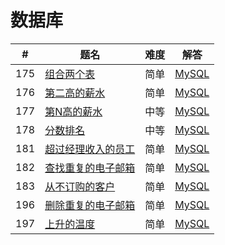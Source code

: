 # 数据库

| # | 题名 | 难度 | 解答 |
| --- | --- | --- | --- |
| 175 | [组合两个表](https://leetcode.cn/problems/combine-two-tables/) | 简单 | [MySQL](175/solution.sql) |
| 176 | [第二高的薪水](https://leetcode.cn/problems/second-highest-salary/) | 简单 | [MySQL](176/solution.sql) |
| 177 | [第N高的薪水](https://leetcode.cn/problems/nth-highest-salary/) | 中等 | [MySQL](177/solution.sql) |
| 178 | [分数排名](https://leetcode.cn/problems/rank-scores/) | 中等 | [MySQL](178/solution.sql) |
| 181 | [超过经理收入的员工](https://leetcode.cn/problems/employees-earning-more-than-their-managers/) | 简单 | [MySQL](181/solution.sql) |
| 182 | [查找重复的电子邮箱](https://leetcode.cn/problems/duplicate-emails/) | 简单 | [MySQL](182/solution.sql) |
| 183 | [从不订购的客户](https://leetcode.cn/problems/customers-who-never-order/) | 简单 | [MySQL](183/solution.sql) |
| 196 | [删除重复的电子邮箱](https://leetcode.cn/problems/delete-duplicate-emails/) | 简单 | [MySQL](196/solution.sql) |
| 197 | [上升的温度](https://leetcode.cn/problems/rising-temperature/) | 简单 | [MySQL](197/solution.sql) |

